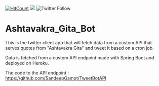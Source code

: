 
[![HitCount](http://hits.dwyl.com/SandeepGamot/Ashtavakra_Gita_Bot.svg)](http://hits.dwyl.com/SandeepGamot/Ashtavakra_Gita_Bot)
<img src="https://img.shields.io/badge/made%20with%20-python-brightgreen?style=flat-square.svg">
![Twitter Follow](https://img.shields.io/twitter/follow/bot_gita?label=Follow%20The%20Bot)

# Ashtavakra_Gita_Bot
This is the twitter client app that will fetch data from a custom API that serves quotes from "Ashtavakra Gita" and tweet it based on a cron job.


Data is fetched from a custom API endpoint made with Spring Boot and deployed on Heroku.

The code to the API endpoint : https://github.com/SandeepGamot/TweetBotAPI
